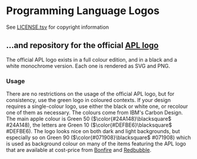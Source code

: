 # Programming Language Logos

See [LICENSE.tsv](./LICENSE.tsv) for copyright information

## …and repository for the official [APL logo](https://apl.wiki/APL_logo)

The official APL logo exists in a full colour edition, and in a black and a white monochrome version. Each one is rendered as SVG and PNG.

### Usage

There are no restrictions on the usage of the official APL logo, but for consistency, use the green logo in coloured contexts. If your design requires a single-colour logo, use either the black or white one, or recolour one of them as necessary. The colours come from IBM's Carbon Design. The main apple colour is Green 50 ($\color{#24A148}\blacksquare$ #24A148), the letters are Green 10 ($\color{#DEFBE6}\blacksquare$ #DEFBE6). The logo looks nice on both dark and light backgrounds, but especially so on Green 90 ($\color{#071908}\blacksquare$ #071908) which is used as background colour on many of the items featuring the APL logo that are available at cost-price from [Bonfire](https://bonfire.com/store/apl-stuff/) and [Redbubble](https://www.redbubble.com/shop/ap/111813275).
